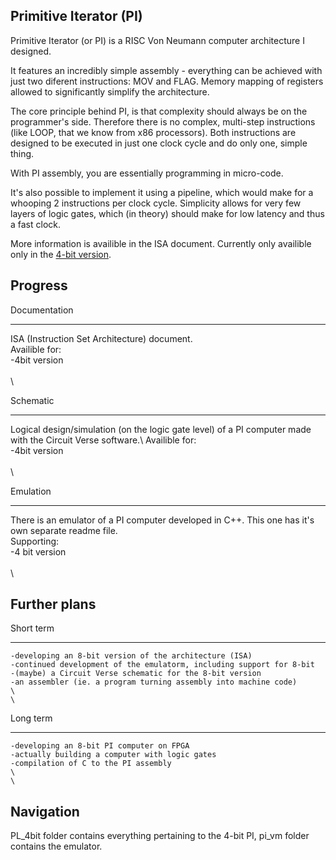 ## Primitive Iterator (PI)

Primitive Iterator (or PI) is a RISC Von Neumann computer architecture I designed.

It features an incredibly simple assembly - everything can be achieved with just two diferent instructions: MOV and FLAG.
Memory mapping of registers allowed to significantly simplify the architecture.

The core principle behind PI, is that complexity should always be on the programmer's side. Therefore there is no complex, multi-step instructions (like LOOP, that we know from x86 processors).
Both instructions are designed to be executed in just one clock cycle and do only one, simple thing.

With PI assembly, you are essentially programming in micro-code.

It's also possible to implement it using a pipeline, which would make for a whooping 2 instructions per clock cycle. 
Simplicity allows for very few layers of logic gates, which (in theory) should make for low latency and thus a fast clock.

More information is availible in the ISA document. Currently only availible only in the [4-bit version](PI_4bit/InstructionSetArchitecture_FullEdition.pdf).


## Progress

Documentation
_______________________________________________________________________
ISA (Instruction Set Architecture) document.\
Availible for:\
    -4bit version\
\
\

Schematic
_______________________________________________________________________
Logical design/simulation (on the logic gate level) of a PI computer made with the Circuit Verse software.\ 
Availible for:\
    -4bit version\
\
\


Emulation
_______________________________________________________________________
There is an emulator of a PI computer developed in C++. This one has it's own separate readme file.\
Supporting:\
    -4 bit version\
    \
    \

## Further plans

Short term
_______________________________________________________________________
    -developing an 8-bit version of the architecture (ISA)
    -continued development of the emulatorm, including support for 8-bit
    -(maybe) a Circuit Verse schematic for the 8-bit version
    -an assembler (ie. a program turning assembly into machine code)
    \
    \
    
Long term
_______________________________________________________________________
    -developing an 8-bit PI computer on FPGA
    -actually building a computer with logic gates
    -compilation of C to the PI assembly
    \
    \
    
## Navigation

PL_4bit folder contains everything pertaining to the 4-bit PI, pi_vm folder contains the emulator.



